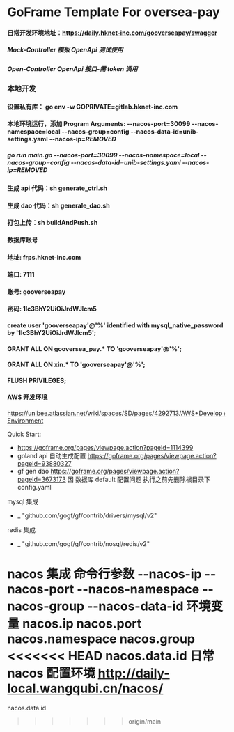 # GoFrame Template For oversea-pay

#### 日常开发环境地址：https://daily.hknet-inc.com/gooverseapay/swagger

##### Mock-Controller 模拟 OpenApi 测试使用

##### Open-Controller OpenApi 接口-需 token 调用

### 本地开发

#### 设置私有库： go env -w GOPRIVATE=gitlab.hknet-inc.com

#### 本地环境运行，添加 Program Arguments: --nacos-port=30099 --nacos-namespace=local --nacos-group=config --nacos-data-id=unib-settings.yaml --nacos-ip=***REMOVED***

##### go run main.go --nacos-port=30099 --nacos-namespace=local --nacos-group=config --nacos-data-id=unib-settings.yaml --nacos-ip=***REMOVED***

[//]: # "打包上传：gf docker -tn heiku_gooverseapay:daily -p"

#### 生成 api 代码：sh generate_ctrl.sh

#### 生成 dao 代码：sh generale_dao.sh

#### 打包上传：sh buildAndPush.sh

#### 数据库账号

#### 地址: frps.hknet-inc.com

#### 端口: 7111

#### 账号: gooverseapay

#### 密码: 1lc3BhY2UiOiJrdWJlcm5

#### create user 'gooverseapay'@'%' identified with mysql_native_password by '1lc3BhY2UiOiJrdWJlcm5';

#### GRANT ALL ON gooversea_pay.\* TO 'gooverseapay'@'%';

#### GRANT ALL ON xin.\* TO 'gooverseapay'@'%';

#### FLUSH PRIVILEGES;

#### AWS 开发环境

https://unibee.atlassian.net/wiki/spaces/SD/pages/4292713/AWS+Develop+Environment

Quick Start:

- https://goframe.org/pages/viewpage.action?pageId=1114399
- goland api 自动生成配置 https://goframe.org/pages/viewpage.action?pageId=93880327
- gf gen dao https://goframe.org/pages/viewpage.action?pageId=3673173 因 数据库 default 配置问题 执行之前先删除根目录下 config.yaml

mysql 集成

- \_ "github.com/gogf/gf/contrib/drivers/mysql/v2"

redis 集成

- \_ "github.com/gogf/gf/contrib/nosql/redis/v2"

nacos 集成
命令行参数
--nacos-ip
--nacos-port
--nacos-namespace
--nacos-group
--nacos-data-id
环境变量
nacos.ip
nacos.port
nacos.namespace
nacos.group
<<<<<<< HEAD
nacos.data.id
日常 nacos 配置环境
http://daily-local.wangqubi.cn/nacos/
=======
nacos.data.id

> > > > > > > origin/main
